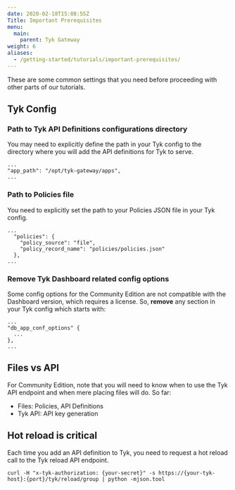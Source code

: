 ```yaml
---
date: 2020-02-18T15:08:55Z
Title: Important Prerequisites
menu:
  main:
    parent: Tyk Gateway
weight: 6
aliases:
  - /getting-started/tutorials/important-prerequisites/
---
```


These are some common settings that you need before proceeding with other parts of our tutorials.

## Tyk Config

### Path to Tyk API Definitions configurations directory

You may need to explicitly define the path in your Tyk config to the directory where you will add
the API definitions for Tyk to serve.

```
...
"app_path": "/opt/tyk-gateway/apps",
...
```

### Path to Policies file

You need to explicitly set the path to your Policies JSON file in your Tyk config.

```
...
  "policies": {
    "policy_source": "file",
    "policy_record_name": "policies/policies.json"
  },
...
```

### Remove Tyk Dashboard related config options

Some config options for the Community Edition are not compatible with the Dashboard
version, which requires a license. So, **remove** any section in your Tyk config which
starts with:

```
...
"db_app_conf_options" {
  ...
},
...
```

## Files vs API

For Community Edition, note that you will need to know when to use the Tyk API
endpoint and when mere placing files will do. So far:

- Files: Policies, API Definitions
- Tyk API: API key generation

## Hot reload is critical

Each time you add an API definition to Tyk, you need to request a hot reload call to the Tyk reload
API endpoint.

```
curl -H "x-tyk-authorization: {your-secret}" -s https://{your-tyk-host}:{port}/tyk/reload/group | python -mjson.tool
```
